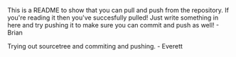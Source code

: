 This is a README to show that you can pull and push from the repository. If you're reading it then you've succesfully pulled! Just write something in here and try pushing it to make sure you can commit and push as well! - Brian

Trying out sourcetree and commiting and pushing. - Everett